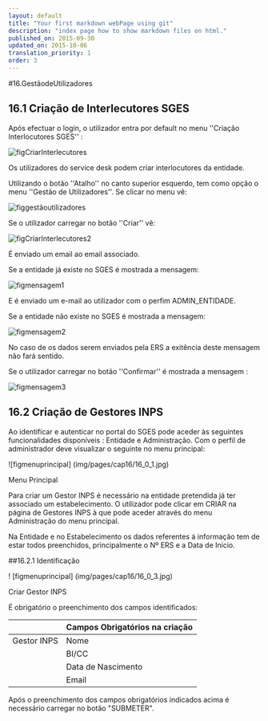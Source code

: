```yaml
---
layout: default
title: "Your first markdown webPage using git"
description: "index page how to show markdown files on html."
published_on: 2015-09-30
updated_on: 2015-10-06
translation_priority: 1
order: 3
---
```

<p id="GestãodeUtilizadores"></p>
<p id="listaeqcr"></p>
#16.GestãodeUtilizadores

## 16.1 Criação de Interlecutores SGES 

Após efectuar o login, o utilizador entra por default no menu ''Criação Interlocutores SGES'' :

![figCriarInterlecutores](img/pages/cap16/16_1_0.jpg)

Os utilizadores do service desk podem criar interlocutores da entidade.
 
Utilizando o botão ''Atalho'' no canto superior esquerdo, tem como opção o menu ''Gestão de Utilizadores''. Se clicar no menu vê:

![figgestãoutilizadores](img/pages/cap16/16_1_1.jpg)

 Se o utilizador carregar no botão ''Criar''  vê:
 
 ![figCriarInterlecutores2](img/pages/cap16/16_1_2.jpg)
 
 É enviado um email ao email associado.
 
 Se a entidade já existe no SGES  é mostrada a mensagem:
 
  ![figmensagem1](img/pages/cap16/16_1_4.jpg)
  
  E é enviado um e-mail ao utilizador com o perfim ADMIN_ENTIDADE.

  Se a entidade não existe no SGES  é mostrada a mensagem:    
  
   ![figmensagem2](img/pages/cap16/16_1_5.jpg)
   
   No caso de os dados serem enviados pela ERS a exitência deste mensagem não fará sentido.
   
   Se o utilizador carregar no botão ''Confirmar'' é mostrada a mensagem :
 
   ![figmensagem3](img/pages/cap16/16_1_6.jpg)                        

## 16.2 Criação de Gestores INPS

Ao identificar e autenticar no portal do SGES pode aceder às seguintes funcionalidades disponíveis : Entidade e Administração. 
Com o perfil de administrador deve visualizar o seguinte no menu principal: 

![figmenuprincipal] (img/pages/cap16/16_0_1.jpg)
 
<p class="caption" id="figmenuprincipal"> Menu Principal </p>

Para criar um Gestor INPS é necessário na entidade pretendida já ter associado um estabelecimento. O utilizador pode clicar em CRIAR na página de Gestores INPS à que pode aceder através do menu Administração do menu principal.

Na Entidade e no Estabelecimento os dados referentes á informação tem de estar todos preenchidos, principalmente o Nº ERS e a Data de Início. 

  ##16.2.1 Identificação 

! [figmenuprincipal] (img/pages/cap16/16_0_3.jpg)

<p class="caption" id="figmenuprincipal">Criar Gestor INPS</p>

É obrigatório o preenchimento dos campos identificados:

|                  |Campos Obrigatórios na criação       | 
|------------------|-------------------------------------|
| Gestor INPS      | Nome                                |
|                  | BI/CC                               |
|                  | Data de Nascimento                  |
|                  | Email                               |     

Após o preenchimento dos campos obrigatórios indicados acima é necessário carregar no botão "SUBMETER".



